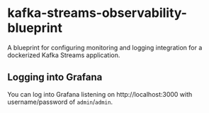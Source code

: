 # kafka-streams-observability-blueprint
A blueprint for configuring monitoring and logging integration for a dockerized Kafka Streams application.


## Logging into Grafana

You can log into Grafana listening on http://localhost:3000 with username/password of `admin`/`admin`.